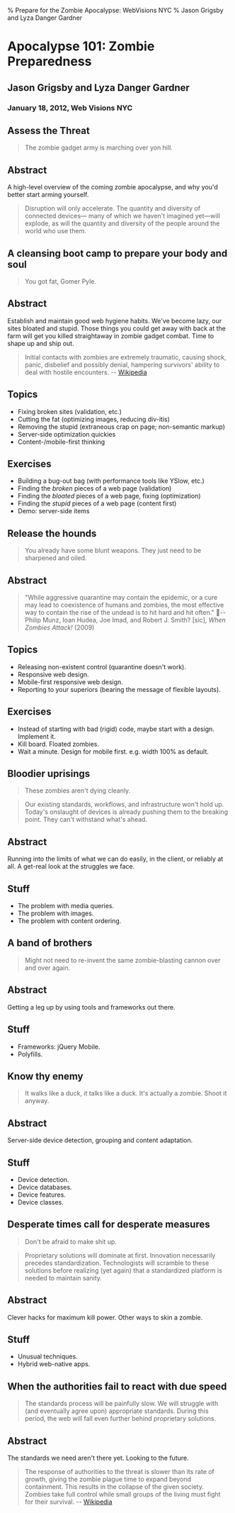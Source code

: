 % Prepare for the Zombie Apocalypse: WebVisions NYC
% Jason Grigsby and Lyza Danger Gardner

# Apocalypse 101: Zombie Preparedness

## Jason Grigsby and Lyza Danger Gardner

### January 18, 2012, Web Visions NYC

Assess the Threat
-----------------

> The zombie gadget army is marching over yon hill.

## Abstract

A high-level overview of the coming zombie apocalypse, and why you'd better start arming yourself.

> Disruption will only accelerate. The quantity and diversity of connected devices—
> many of which we haven't imagined yet—will explode, as will the quantity and
> diversity of the people around the world who use them.

A cleansing boot camp to prepare your body and soul
---------------------------------------------------

> You got fat, Gomer Pyle.

## Abstract

Establish and maintain good web hygiene habits. We've become lazy, our sites bloated and stupid. Those things you could get away with back at the farm will get you killed straightaway in zombie gadget combat. Time to shape up and ship out.

> Initial contacts with zombies are extremely traumatic, causing shock, panic, disbelief and possibly denial, 
> hampering survivors' ability to deal with hostile encounters.
> -- [Wikipedia][wiki-apocalypse]

## Topics

* Fixing broken sites (validation, etc.)
* Cutting the fat (optimizing images, reducing div-itis)
* Removing the stupid (extraneous crap on page; non-semantic markup)
* Server-side optimization quickies
* Content-/mobile-first thinking

## Exercises

* Building a bug-out bag (with performance tools like YSlow, etc.)
* Finding the *broken* pieces of a web page (validation)
* Finding the *bloated* pieces of a web page, fixing (optimization)
* Finding the *stupid* pieces of a web page (content first)
* Demo: server-side items

Release the hounds
------------------

> You already have some blunt weapons. They just need to be sharpened and oiled.

## Abstract

> "While aggressive quarantine may contain the epidemic, or a cure may lead to coexistence
> of humans and zombies, the most effective way to contain the rise of the undead is to
> hit hard and hit often." 
> -- Philip Munz, Ioan Hudea, Joe Imad, and Robert J. Smith? [sic], *When Zombies Attack!* (2009)

## Topics

* Releasing non-existent control (quarantine doesn't work).
* Responsive web design.
* Mobile-first responsive web design.
* Reporting to your superiors (bearing the message of flexible layouts).

## Exercises

* Instead of starting with bad (rigid) code, maybe start with a design. Implement it.
* Kill board. Floated zombies. 
* Wait a minute. Design for mobile first. e.g. width 100% as default.

Bloodier uprisings
------------------

> These zombies aren't dying cleanly.

> Our existing standards, workflows, and infrastructure won't hold up. Today's onslaught
> of devices is already pushing them to the breaking point. They can't withstand what's ahead.

## Abstract

Running into the limits of what we can do easily, in the client, or reliably at all. A get-real look at the struggles we face.

## Stuff

* The problem with media queries.
* The problem with images.
* The problem with content ordering.

A band of brothers
------------------

> Might not need to re-invent the same zombie-blasting cannon over and over again.

## Abstract

Getting a leg up by using tools and frameworks out there.

## Stuff

* Frameworks: jQuery Mobile.
* Polyfills.


Know thy enemy
--------------

> It walks like a duck, it talks like a duck. It's actually a zombie. Shoot it anyway.

## Abstract

Server-side device detection, grouping and content adaptation.

## Stuff

* Device detection.
* Device databases.
* Device features.
* Device classes.


Desperate times call for desperate measures
-------------------------------------------

> Don't be afraid to make shit up.

> Proprietary solutions will dominate at first. Innovation necessarily precedes
> standardization. Technologists will scramble to these solutions before realizing
> (yet again) that a standardized platform is needed to maintain sanity.

## Abstract

Clever hacks for maximum kill power. Other ways to skin a zombie.

## Stuff

* Unusual techniques.
* Hybrid web-native apps.

When the authorities fail to react with due speed
-------------------------------------------------

> The standards process will be painfully slow. We will struggle with
> (and eventually agree upon) appropriate standards. During this period,
> the web will fall even further behind proprietary solutions.

## Abstract

The standards we need aren't there yet. Looking to the future.

> The response of authorities to the threat is slower than its rate of growth, giving the
> zombie plague time to expand beyond containment. This results in the collapse of the given
> society. Zombies take full control while small groups of the living must fight
> for their survival. -- [Wikipedia][wiki-apocalypse]

[wiki-apocalypse]: http://en.wikipedia.org/wiki/Zombie_apocalypse "Wikipedia article on Zombie Apocalypse"

